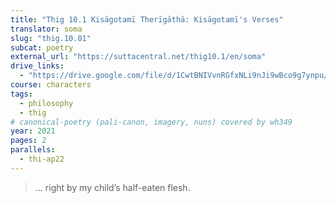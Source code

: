 ```yaml
---
title: "Thig 10.1 Kisāgotamī Therīgāthā: Kisāgotamī's Verses"
translator: soma
slug: "thig.10.01"
subcat: poetry
external_url: "https://suttacentral.net/thig10.1/en/soma"
drive_links:
  - "https://drive.google.com/file/d/1CwtBNIVvnRGfxNLi9nJi9wBco9g7ynpu/view?usp=drivesdk"
course: characters
tags:
  - philosophy
  - thig
# canonical-poetry (pali-canon, imagery, nuns) covered by wh349
year: 2021
pages: 2
parallels:
  - thi-ap22
---
```


> ... right by my child’s half-eaten flesh.
